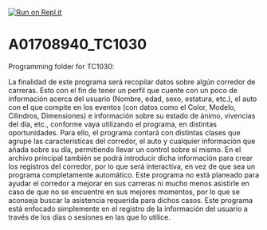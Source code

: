 [![Run on Repl.it](https://repl.it/badge/github/Ian326/A01708940_TC1030)](https://repl.it/github/Ian326/A01708940_TC1030)
# A01708940_TC1030
Programming folder for TC1030:

La finalidad de este programa será recopilar datos sobre algún corredor de carreras. Esto con el fin de tener un perfil que cuente con un poco de información acerca del usuario (Nombre, edad, sexo, estatura, etc.), el auto con el que compite en los eventos (con datos como el Color, Modelo, Cilindros, Dimensiones) e información sobre su estado de ánimo, vivencias del día, etc., conforme vaya utilizando el programa, en distintas oportunidades.
Para ello, el programa contará con distintas clases que agrupe las características del corredor, el auto y cualquier información que añada sobre su día, permitiendo llevar un control sobre sí mismo. En el archivo principal también se podrá introducir dicha información para crear los registros del corredor, por lo que será interactiva, en vez de que sea un programa completamente automático.
Este programa no está planeado para ayudar el corredor a mejorar en sus carreras ni mucho menos asistirle en caso de que no se encuentre en sus mejores momentos, por lo que se aconseja buscar la asistencia requerida para dichos casos. Este programa está enfocado simplemente en el registro de la información del usuario a través de los días o sesiones en las que lo utilice.
